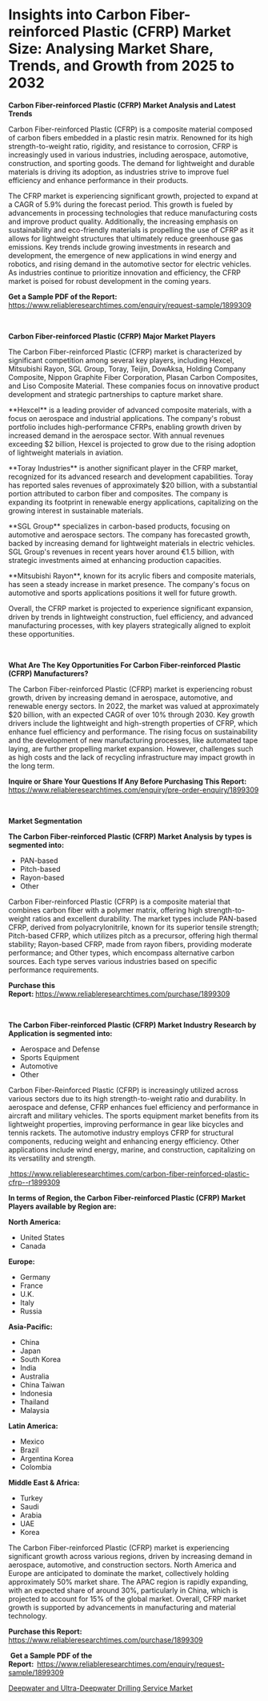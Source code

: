 <p><h1>Insights into Carbon Fiber-reinforced Plastic  (CFRP) Market Size: Analysing Market Share, Trends, and Growth from 2025 to 2032</h1></p><p><strong>Carbon Fiber-reinforced Plastic  (CFRP) Market Analysis and Latest Trends</strong></p>
<p><p>Carbon Fiber-reinforced Plastic (CFRP) is a composite material composed of carbon fibers embedded in a plastic resin matrix. Renowned for its high strength-to-weight ratio, rigidity, and resistance to corrosion, CFRP is increasingly used in various industries, including aerospace, automotive, construction, and sporting goods. The demand for lightweight and durable materials is driving its adoption, as industries strive to improve fuel efficiency and enhance performance in their products.</p><p>The CFRP market is experiencing significant growth, projected to expand at a CAGR of 5.9% during the forecast period. This growth is fueled by advancements in processing technologies that reduce manufacturing costs and improve product quality. Additionally, the increasing emphasis on sustainability and eco-friendly materials is propelling the use of CFRP as it allows for lightweight structures that ultimately reduce greenhouse gas emissions. Key trends include growing investments in research and development, the emergence of new applications in wind energy and robotics, and rising demand in the automotive sector for electric vehicles. As industries continue to prioritize innovation and efficiency, the CFRP market is poised for robust development in the coming years.</p></p>
<p><strong>Get a Sample PDF of the Report:&nbsp;</strong> <a href="https://www.reliableresearchtimes.com/enquiry/request-sample/1899309?utm_campaign=2267&utm_medium=2&utm_source=Github&utm_content=ia&utm_term=28032025&utm_id=carbon-fiber-reinforced-plastic-cfrp">https://www.reliableresearchtimes.com/enquiry/request-sample/1899309</a></p>
<p>&nbsp;</p>
<p><strong>Carbon Fiber-reinforced Plastic  (CFRP) Major Market Players</strong></p>
<p><p>The Carbon Fiber-reinforced Plastic (CFRP) market is characterized by significant competition among several key players, including Hexcel, Mitsubishi Rayon, SGL Group, Toray, Teijin, DowAksa, Holding Company Composite, Nippon Graphite Fiber Corporation, Plasan Carbon Composites, and Liso Composite Material. These companies focus on innovative product development and strategic partnerships to capture market share.</p><p>**Hexcel** is a leading provider of advanced composite materials, with a focus on aerospace and industrial applications. The company's robust portfolio includes high-performance CFRPs, enabling growth driven by increased demand in the aerospace sector. With annual revenues exceeding $2 billion, Hexcel is projected to grow due to the rising adoption of lightweight materials in aviation.</p><p>**Toray Industries** is another significant player in the CFRP market, recognized for its advanced research and development capabilities. Toray has reported sales revenues of approximately $20 billion, with a substantial portion attributed to carbon fiber and composites. The company is expanding its footprint in renewable energy applications, capitalizing on the growing interest in sustainable materials.</p><p>**SGL Group** specializes in carbon-based products, focusing on automotive and aerospace sectors. The company has forecasted growth, backed by increasing demand for lightweight materials in electric vehicles. SGL Group's revenues in recent years hover around €1.5 billion, with strategic investments aimed at enhancing production capacities.</p><p>**Mitsubishi Rayon**, known for its acrylic fibers and composite materials, has seen a steady increase in market presence. The company's focus on automotive and sports applications positions it well for future growth.</p><p>Overall, the CFRP market is projected to experience significant expansion, driven by trends in lightweight construction, fuel efficiency, and advanced manufacturing processes, with key players strategically aligned to exploit these opportunities.</p></p>
<p>&nbsp;</p>
<p><strong>What Are The Key Opportunities For Carbon Fiber-reinforced Plastic  (CFRP) Manufacturers?</strong></p>
<p><p>The Carbon Fiber-reinforced Plastic (CFRP) market is experiencing robust growth, driven by increasing demand in aerospace, automotive, and renewable energy sectors. In 2022, the market was valued at approximately $20 billion, with an expected CAGR of over 10% through 2030. Key growth drivers include the lightweight and high-strength properties of CFRP, which enhance fuel efficiency and performance. The rising focus on sustainability and the development of new manufacturing processes, like automated tape laying, are further propelling market expansion. However, challenges such as high costs and the lack of recycling infrastructure may impact growth in the long term.</p></p>
<p><strong>Inquire or Share Your Questions If Any Before Purchasing This Report:</strong> <a href="https://www.reliableresearchtimes.com/enquiry/pre-order-enquiry/1899309?utm_campaign=2267&utm_medium=2&utm_source=Github&utm_content=ia&utm_term=28032025&utm_id=carbon-fiber-reinforced-plastic-cfrp">https://www.reliableresearchtimes.com/enquiry/pre-order-enquiry/1899309</a></p>
<p>&nbsp;</p>
<p><strong>Market Segmentation</strong></p>
<p><strong>The Carbon Fiber-reinforced Plastic  (CFRP) Market Analysis by types is segmented into:</strong></p>
<p><ul><li>PAN-based</li><li>Pitch-based</li><li>Rayon-based</li><li>Other</li></ul></p>
<p><p>Carbon Fiber-reinforced Plastic (CFRP) is a composite material that combines carbon fiber with a polymer matrix, offering high strength-to-weight ratios and excellent durability. The market types include PAN-based CFRP, derived from polyacrylonitrile, known for its superior tensile strength; Pitch-based CFRP, which utilizes pitch as a precursor, offering high thermal stability; Rayon-based CFRP, made from rayon fibers, providing moderate performance; and Other types, which encompass alternative carbon sources. Each type serves various industries based on specific performance requirements.</p></p>
<p><strong>Purchase this Report:&nbsp;</strong><a href="https://www.reliableresearchtimes.com/purchase/1899309?utm_campaign=2267&utm_medium=2&utm_source=Github&utm_content=ia&utm_term=28032025&utm_id=carbon-fiber-reinforced-plastic-cfrp">https://www.reliableresearchtimes.com/purchase/1899309</a></p>
<p>&nbsp;</p>
<p><strong>The Carbon Fiber-reinforced Plastic  (CFRP) Market Industry Research by Application is segmented into:</strong></p>
<p><ul><li>Aerospace and Defense</li><li>Sports Equipment</li><li>Automotive</li><li>Other</li></ul></p>
<p><p>Carbon Fiber-Reinforced Plastic (CFRP) is increasingly utilized across various sectors due to its high strength-to-weight ratio and durability. In aerospace and defense, CFRP enhances fuel efficiency and performance in aircraft and military vehicles. The sports equipment market benefits from its lightweight properties, improving performance in gear like bicycles and tennis rackets. The automotive industry employs CFRP for structural components, reducing weight and enhancing energy efficiency. Other applications include wind energy, marine, and construction, capitalizing on its versatility and strength.</p></p>
<p><a href="https://www.reliableresearchtimes.com/carbon-fiber-reinforced-plastic-cfrp--r1899309?utm_campaign=2267&utm_medium=2&utm_source=Github&utm_content=ia&utm_term=28032025&utm_id=carbon-fiber-reinforced-plastic-cfrp">&nbsp;https://www.reliableresearchtimes.com/carbon-fiber-reinforced-plastic-cfrp--r1899309</a></p>
<p><strong>In terms of Region, the Carbon Fiber-reinforced Plastic  (CFRP) Market Players available by Region are:</strong></p>
<p>
    <p> <strong> North America: </strong>
        <ul>
            <li>United States</li>
            <li>Canada</li>
        </ul>
        </p> 
    <p> <strong> Europe: </strong>
        <ul>
            <li>Germany</li>
            <li>France</li>
            <li>U.K.</li>
            <li>Italy</li>
            <li>Russia</li>
        </ul>
        </p> 
    <p> <strong> Asia-Pacific: </strong>
        <ul>
            <li>China</li>
            <li>Japan</li>
            <li>South Korea</li>
            <li>India</li>
            <li>Australia</li>
            <li>China Taiwan</li>
            <li>Indonesia</li>
            <li>Thailand</li>
            <li>Malaysia</li>
        </ul>
        </p> 
    <p> <strong> Latin America: </strong>
        <ul>
            <li>Mexico</li>
            <li>Brazil</li>
            <li>Argentina Korea</li>
            <li>Colombia</li>
        </ul>
        </p> 
    <p> <strong> Middle East & Africa: </strong>
        <ul>
            <li>Turkey</li>
            <li>Saudi</li>
            <li>Arabia</li>
            <li>UAE</li>
            <li>Korea</li>
        </ul>
    </p>
    </p>
<p><p>The Carbon Fiber-reinforced Plastic (CFRP) market is experiencing significant growth across various regions, driven by increasing demand in aerospace, automotive, and construction sectors. North America and Europe are anticipated to dominate the market, collectively holding approximately 50% market share. The APAC region is rapidly expanding, with an expected share of around 30%, particularly in China, which is projected to account for 15% of the global market. Overall, CFRP market growth is supported by advancements in manufacturing and material technology.</p></p>
<p><strong>Purchase this Report: </strong><a href="https://www.reliableresearchtimes.com/purchase/1899309?utm_campaign=2267&utm_medium=2&utm_source=Github&utm_content=ia&utm_term=28032025&utm_id=carbon-fiber-reinforced-plastic-cfrp">https://www.reliableresearchtimes.com/purchase/1899309</a></p>
<p>&nbsp;<strong>Get a Sample PDF of the Report:&nbsp;&nbsp;</strong><a href="https://www.reliableresearchtimes.com/enquiry/request-sample/1899309?utm_campaign=2267&utm_medium=2&utm_source=Github&utm_content=ia&utm_term=28032025&utm_id=carbon-fiber-reinforced-plastic-cfrp">https://www.reliableresearchtimes.com/enquiry/request-sample/1899309</a></p>
<p><strong></strong></p>
<p><p><a href="https://github.com/klindsey95/Market-Research-Report-List-1/blob/main/deepwater-and-ultra-deepwater-drilling-service-market.md?utm_campaign=2267&utm_medium=2&utm_source=Github&utm_content=ia&utm_term=28032025&utm_id=carbon-fiber-reinforced-plastic-cfrp">Deepwater and Ultra-Deepwater Drilling Service Market</a></p></p>